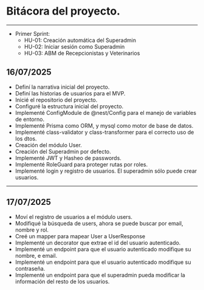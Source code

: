 # Bitácora del proyecto.
---

* Primer Sprint:
  * HU-01: Creación automática del Superadmin
  * HU-02: Iniciar sesión como Superadmin
  * HU-03: ABM de Recepcionistas y Veterinarios

## 16/07/2025

* Definí la narrativa inicial del proyecto.
* Definí las historias de usuarios para el MVP.
* Inicié el repositorio del proyecto.
* Configuré la estructura inicial del proyecto.
* Implementé ConfigModule de @nest/Config para el manejo de variables de entorno.
* Implementé Prisma como ORM, y mysql como motor de base de datos.
* Implementé class-validator y class-transformer para el correcto uso de los dtos.
* Creación del módulo User.
* Creación del Superadmin por defecto.
* Implementé JWT y Hasheo de passwords.
* Implementé RoleGuard para proteger rutas por roles.
* Implementé login y registro de usuarios. El superadmin sólo puede crear usuarios.
---

## 17/07/2025

* Moví el registro de usuarios a el módulo users.
* Modifiqué la búsqueda de users, ahora se puede buscar por email, nombre y rol.
* Creé un mapper para mapear User a UserResponse
* Implementé un decorator que extrae el id del usuario autenticado.
* Implementé un endpoint para que el usuario autenticado modifique su nombre, e email.
* Implementé un endpoint para que el usuario autenticado modifique su contraseña.
* Implementé un endpoint para que el superadmin pueda modificar la información del resto de los usuarios.

